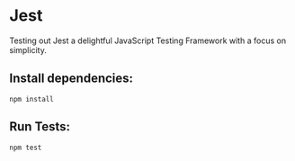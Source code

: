 # Jest
Testing out Jest a delightful JavaScript Testing Framework with a focus on simplicity.

## Install dependencies:
```
npm install
```

## Run Tests:
```
npm test
```
